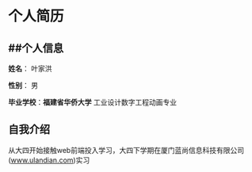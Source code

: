  个人简历
 ===============
 ##个人信息
 ---------------
 **姓名**： 叶家洪
 
 **性别**： 男
 
 **毕业学校**：**福建省华侨大学** 工业设计数字工程动画专业
 ## 自我介绍
 从大四开始接触web前端投入学习，大四下学期在厦门蓝尚信息科技有限公司(www.ulandian.com)实习
